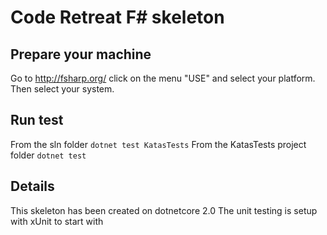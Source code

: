 # Code Retreat F# skeleton

## Prepare your machine

Go to http://fsharp.org/ click on the menu "USE" and select your platform. Then select your system. 

## Run test
From the sln folder `dotnet test KatasTests`
From the KatasTests project folder `dotnet test`

## Details
This skeleton has been created on dotnetcore 2.0
The unit testing is setup with xUnit to start with
